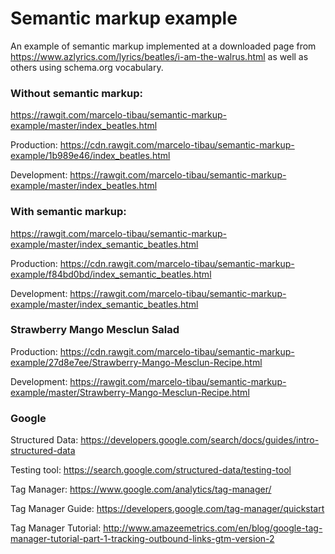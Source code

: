 # Semantic markup example
An example of semantic markup implemented at a downloaded page from https://www.azlyrics.com/lyrics/beatles/i-am-the-walrus.html as well as others using schema.org vocabulary.

### Without semantic markup:
https://rawgit.com/marcelo-tibau/semantic-markup-example/master/index_beatles.html

Production: https://cdn.rawgit.com/marcelo-tibau/semantic-markup-example/1b989e46/index_beatles.html

Development: https://rawgit.com/marcelo-tibau/semantic-markup-example/master/index_beatles.html

### With semantic markup:
https://rawgit.com/marcelo-tibau/semantic-markup-example/master/index_semantic_beatles.html

Production: https://cdn.rawgit.com/marcelo-tibau/semantic-markup-example/f84bd0bd/index_semantic_beatles.html

Development: https://rawgit.com/marcelo-tibau/semantic-markup-example/master/index_semantic_beatles.html

### Strawberry Mango Mesclun Salad
Production: https://cdn.rawgit.com/marcelo-tibau/semantic-markup-example/27d8e7ee/Strawberry-Mango-Mesclun-Recipe.html

Development: https://rawgit.com/marcelo-tibau/semantic-markup-example/master/Strawberry-Mango-Mesclun-Recipe.html

### Google
Structured Data: https://developers.google.com/search/docs/guides/intro-structured-data

Testing tool: https://search.google.com/structured-data/testing-tool

Tag Manager: https://www.google.com/analytics/tag-manager/

Tag Manager Guide: https://developers.google.com/tag-manager/quickstart

Tag Manager Tutorial: http://www.amazeemetrics.com/en/blog/google-tag-manager-tutorial-part-1-tracking-outbound-links-gtm-version-2
